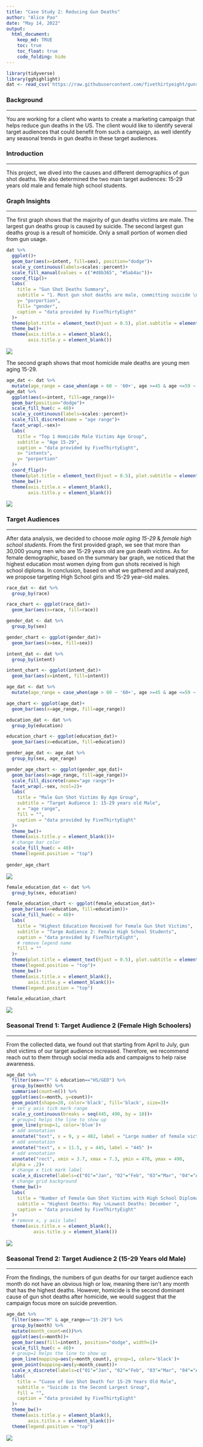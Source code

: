 ```yaml
---
title: "Case Study 2: Reducing Gun Deaths"
author: "Alice Pao"
date: "May 14, 2022"
output: 
  html_document:
    keep_md: TRUE
    toc: true
    toc_float: true
    code_folding: hide
---
```





```r
library(tidyverse)
library(gghighlight)
dat <- read_csv('https://raw.githubusercontent.com/fivethirtyeight/guns-data/master/full_data.csv')
```

### Background
***
You are working for a client who wants to create a marketing campaign that helps reduce gun deaths in the US. The client would like to identify several target audiences that could benefit from such a campaign, as well identify any seasonal trends in gun deaths in these target audiences.

### Introduction 
***
This project, we dived into the causes and different demographics of gun shot deaths. We also determined the two main target audiences: 15-29 years old male and female high school students. 

### Graph Insights
***
The first graph shows that the majority of gun deaths victims are male. The largest gun deaths group is caused by suicide. The second largest gun deaths group is a result of homicide. Only a small portion of women died from gun usage. 


```r
dat %>% 
  ggplot()+
  geom_bar(aes(x=intent, fill=sex), position="dodge")+
  scale_y_continuous(labels=scales::percent)+
  scale_fill_manual(values = c("#d8b365", "#5ab4ac"))+
  coord_flip()+
  labs(
    title = "Gun Shot Deaths Summary", 
    subtitle = "1. Most gun shot deaths are male, committing suicide \n2. Second gun shot deaths group is homicide \n3. Women are less likely to become gun shot victims", 
    y= "porportion", 
    fill= "gender", 
    caption = "data provided by FiveThirtyEight"
  )+
  theme(plot.title = element_text(hjust = 0.5), plot.subtitle = element_text(hjust = 0.5))+
  theme_bw()+
  theme(axis.title.x = element_blank(),
        axis.title.y = element_blank())
```

![](Case-Study-2_files/figure-html/unnamed-chunk-2-1.png)<!-- -->

The second graph shows that most homicide male deaths are young men aging 15-29.


```r
age_dat <- dat %>% 
  mutate(age_range = case_when(age > 60 ~ '60+', age >=45 & age <=59 ~ '45-59', age>=30 & age <=44 ~ '30-44', age>=15 & age<=29 ~ '15-29', age>=0 & age<=14 ~ '0-14'))
age_dat %>% 
  ggplot(aes(x=intent, fill=age_range))+
  geom_bar(position="dodge")+
  scale_fill_hue(c = 40)+
  scale_y_continuous(labels=scales::percent)+
  scale_fill_discrete(name = "age range")+
  facet_wrap(.~sex)+
  labs(
    title = "Top 1 Homicide Male Victims Age Group", 
    subtitle = "Age 15-29", 
    caption = "data provided by FiveThirtyEight", 
    x= "intents", 
    y= "porportion"
  )+
  coord_flip()+
  theme(plot.title = element_text(hjust = 0.5), plot.subtitle = element_text(hjust = 0.5))+
  theme_bw()+
  theme(axis.title.x = element_blank(),
        axis.title.y = element_blank())
```

![](Case-Study-2_files/figure-html/unnamed-chunk-3-1.png)<!-- -->

### Target Audiences
***
After data analysis, we decided to choose _male aging 15-29_ & _female high school students_. 
From the first provided graph, we see that more than 30,000 young men who are 15-29 years old are gun death victims. 
As for female demographic, based on the summary bar graph, we noticed that the highest education most women dying from gun shots received is high school diploma. 
In conclusion, based on what we gathered and analyzed, we propose targeting High School girls and 15-29 year-old males. 


```r
race_dat <- dat %>% 
  group_by(race)

race_chart <- ggplot(race_dat)+
  geom_bar(aes(x=race, fill=race))
```



```r
gender_dat <- dat %>% 
  group_by(sex)

gender_chart <- ggplot(gender_dat)+
  geom_bar(aes(x=sex, fill=sex))
```



```r
intent_dat <- dat %>% 
  group_by(intent)

intent_chart <- ggplot(intent_dat)+
  geom_bar(aes(x=intent, fill=intent))
```



```r
age_dat <- dat %>% 
  mutate(age_range = case_when(age > 60 ~ '60+', age >=45 & age <=59 ~ '45-59', age>=30 & age <=44 ~ '30-44', age>=15 & age<=29 ~ '15-29', age>=0 & age<=14 ~ '0-14'))

age_chart <- ggplot(age_dat)+
  geom_bar(aes(x=age_range, fill=age_range))
```



```r
education_dat <- dat %>% 
  group_by(education)

education_chart <- ggplot(education_dat)+
  geom_bar(aes(x=education, fill=education))
```



```r
gender_age_dat <- age_dat %>% 
  group_by(sex, age_range)

gender_age_chart <- ggplot(gender_age_dat)+
  geom_bar(aes(x=age_range, fill=age_range))+
  scale_fill_discrete(name="age range")+
  facet_wrap(.~sex, ncol=2)+
  labs(
    title = "Male Gun Shot Victims By Age Group", 
    subtitle = "Target Audience 1: 15-29 years old Male", 
    x = "age range", 
    fill = "", 
    caption = "data provided by FiveThirtyEight"
  )+
  theme_bw()+
  theme(axis.title.y = element_blank())+
  # change bar color 
  scale_fill_hue(c = 40)+
  theme(legend.position = "top")
  
gender_age_chart
```

![](Case-Study-2_files/figure-html/unnamed-chunk-9-1.png)<!-- -->



```r
female_education_dat <- dat %>% 
  group_by(sex, education)

female_education_chart <- ggplot(female_education_dat)+
  geom_bar(aes(x=education, fill=education))+
  scale_fill_hue(c = 40)+
  labs(
    title = "Highest Education Received for Female Gun Shot Victims", 
    subtitle = "Targe Audience 2: Female High School Students", 
    caption = "data provided by FiveThirtyEight", 
    # remove legend name 
    fill = ""
  )+
  theme(plot.title = element_text(hjust = 0.5), plot.subtitle = element_text(hjust = 0.5))+
  theme(legend.position = "top")+
  theme_bw()+
  theme(axis.title.x = element_blank(),
        axis.title.y = element_blank())+
  theme(legend.position = "top")

female_education_chart
```

![](Case-Study-2_files/figure-html/unnamed-chunk-10-1.png)<!-- -->

### Seasonal Trend 1: Target Audience 2 (Female High Schoolers)
***
From the collected data, we found out that starting from April to July, gun shot victims of our target audience increased. Therefore, we recommend reach out to them through social media ads and campaigns to help raise awareness. 

```r
age_dat %>% 
  filter(sex=="F" & education=="HS/GED") %>% 
  group_by(month) %>% 
  summarise(count=n()) %>% 
  ggplot(aes(x=month, y=count))+
  geom_point(shape=20, color='black', fill='black', size=3)+
  # set y axis tick mark range
  scale_y_continuous(breaks = seq(445, 490, by = 10))+
  # group=1 helps the line to show up 
  geom_line(group=1, color='blue')+
  # add annotation
  annotate("text", x = 9, y = 482, label = "Large number of female victims\n are from May to July")+
  # add annotation
  annotate("text", x = 11.5, y = 445, label = "445" )+
  # add annotation
  annotate("rect", xmin = 3.7, xmax = 7.3, ymin = 470, ymax = 490,
  alpha = .2)+
  # change x tick mark label
  scale_x_discrete(labels=c("01"="Jan", "02"="Feb", "03"="Mar", "04"="Apr", "05"="May", "06"="Jun", "07"="Jul", "08"="Aug", "09"="Sep", "10"="Oct", "11"="Nov", "12"="Dec"))+
  # change grid background
  theme_bw()+
  labs(
    title = "Number of Female Gun Shot Victims with High School Diploma Each Month", 
    subtitle = "Highest Deaths: May \nLowest Deaths: December ", 
    caption = "data provided by FiveThirtyEight"
  )+
  # remove x, y axis label
  theme(axis.title.x = element_blank(),
          axis.title.y = element_blank())
```

![](Case-Study-2_files/figure-html/unnamed-chunk-11-1.png)<!-- -->

### Seasonal Trend 2: Target Audience 2 (15-29 Years old Male)
***
From the findings, the numbers of gun deaths for our target audience each month do not have an obvious high or low, meaning there isn't any month that has the highest deaths. However, homicide is the second dominant cause of gun shot deaths after homicide, we would suggest that the campaign focus more on suicide prevention. 

```r
age_dat %>% 
  filter(sex=="M" & age_range=="15-29") %>% 
  group_by(month) %>% 
  mutate(month_count=n())%>% 
  ggplot(aes(x=month))+
  geom_bar(aes(fill=intent), position="dodge", width=1)+
  scale_fill_hue(c = 40)+
  # group=1 helps the line to show up 
  geom_line(mapping=aes(y=month_count), group=1, color='black')+
  geom_point(mapping=aes(y=month_count))+
  scale_x_discrete(labels=c("01"="Jan", "02"="Feb", "03"="Mar", "04"="Apr", "05"="May", "06"="Jun", "07"="Jul", "08"="Aug", "09"="Sep", "10"="Oct", "11"="Nov", "12"="Dec"))+
  labs(
    title = "Cuase of Gun Shot Death for 15-29 Years Old Male", 
    subtitle = "Suicide is the Second Largest Group", 
    fill = "", 
    caption = "data provided by FiveThirtyEight"
  )+
  theme_bw()+
  theme(axis.title.y = element_blank(), 
        axis.title.x = element_blank())+
  theme(legend.position = "top")
```

![](Case-Study-2_files/figure-html/unnamed-chunk-12-1.png)<!-- -->



